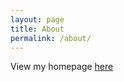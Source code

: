 ```yaml
---
layout: page
title: About
permalink: /about/
---
```


View my homepage [here]


[here]: http://byeah.github.io
